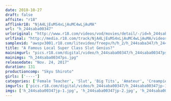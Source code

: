 ```yaml
---
date: 2018-10-27
draft: false
affsite: "r18"
afflinkr18: "NjA4LjEuMS4xLjAuMC4wLjAuMA"
url: "h_244saba00347"
urloriginal: "http://www.r18.com/videos/vod/movies/detail/-/id=h_244saba00347"
urlfinal: "http://media.r18.com/track/NjA4LjEuMS4xLjAuMC4wLjAuMA/videos/vod/movies/detail/-/id=h_244saba00347"
samplevid: "awspv3001.r18.com/litevideo/freepv/h/h_2/h_244saba347/h_244saba347_dmb_w.mp4"
title: "A Famous Local Super Class Slut Genius?"
mainimgurl: "pics.r18.com/digital/video/h_244saba00347/h_244saba00347ps.jpg"
mainimgs: "h_244saba00347ps.jpg"
releasedate: "Nov. 24, 2017"
duration: 131
productioncomp: "Skyu Shiroto"
girls: ['----']
categories: ['Female Teacher', 'Slut', 'Big Tits', 'Amateur', 'Creampie', 'Hi-Def']
imgurls: ['pics.r18.com/digital/video/h_244saba00347/h_244saba00347jp-1.jpg', 'pics.r18.com/digital/video/h_244saba00347/h_244saba00347jp-2.jpg', 'pics.r18.com/digital/video/h_244saba00347/h_244saba00347jp-3.jpg', 'pics.r18.com/digital/video/h_244saba00347/h_244saba00347jp-4.jpg', 'pics.r18.com/digital/video/h_244saba00347/h_244saba00347jp-5.jpg', 'pics.r18.com/digital/video/h_244saba00347/h_244saba00347jp-6.jpg', 'pics.r18.com/digital/video/h_244saba00347/h_244saba00347jp-7.jpg', 'pics.r18.com/digital/video/h_244saba00347/h_244saba00347jp-8.jpg', 'pics.r18.com/digital/video/h_244saba00347/h_244saba00347jp-9.jpg', 'pics.r18.com/digital/video/h_244saba00347/h_244saba00347jp-10.jpg', 'pics.r18.com/digital/video/h_244saba00347/h_244saba00347jp-11.jpg', 'pics.r18.com/digital/video/h_244saba00347/h_244saba00347jp-12.jpg', 'pics.r18.com/digital/video/h_244saba00347/h_244saba00347jp-13.jpg', 'pics.r18.com/digital/video/h_244saba00347/h_244saba00347jp-14.jpg', 'pics.r18.com/digital/video/h_244saba00347/h_244saba00347jp-15.jpg', 'pics.r18.com/digital/video/h_244saba00347/h_244saba00347jp-16.jpg', 'pics.r18.com/digital/video/h_244saba00347/h_244saba00347jp-17.jpg', 'pics.r18.com/digital/video/h_244saba00347/h_244saba00347jp-18.jpg', 'pics.r18.com/digital/video/h_244saba00347/h_244saba00347jp-19.jpg', 'pics.r18.com/digital/video/h_244saba00347/h_244saba00347jp-20.jpg']
imgs: ['h_244saba00347jp-1.jpg', 'h_244saba00347jp-2.jpg', 'h_244saba00347jp-3.jpg', 'h_244saba00347jp-4.jpg', 'h_244saba00347jp-5.jpg', 'h_244saba00347jp-6.jpg', 'h_244saba00347jp-7.jpg', 'h_244saba00347jp-8.jpg', 'h_244saba00347jp-9.jpg', 'h_244saba00347jp-10.jpg', 'h_244saba00347jp-11.jpg', 'h_244saba00347jp-12.jpg', 'h_244saba00347jp-13.jpg', 'h_244saba00347jp-14.jpg', 'h_244saba00347jp-15.jpg', 'h_244saba00347jp-16.jpg', 'h_244saba00347jp-17.jpg', 'h_244saba00347jp-18.jpg', 'h_244saba00347jp-19.jpg', 'h_244saba00347jp-20.jpg']
---
```

